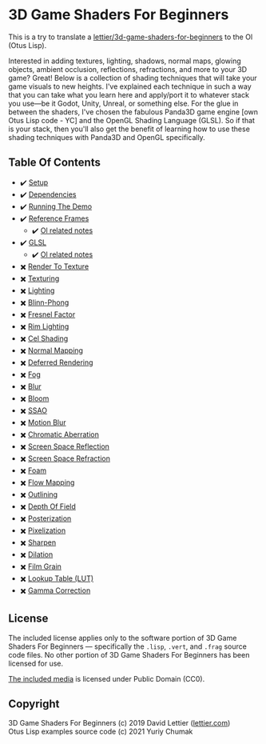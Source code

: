 3D Game Shaders For Beginners
=============================

This is a try to translate a [lettier/3d-game-shaders-for-beginners](https://github.com/lettier/3d-game-shaders-for-beginners) to the Ol (Otus Lisp).

Interested in adding
textures,
lighting,
shadows,
normal maps,
glowing objects,
ambient occlusion,
reflections,
refractions,
and more to your 3D game?
Great!
Below is a collection of shading techniques that will take your game visuals to new heights.
I've explained each technique in such a way that you can take what you learn here and apply/port it to
whatever stack you use—be it Godot, Unity, Unreal, or something else.
For the glue in between the shaders,
I've chosen the fabulous Panda3D game engine [own Otus Lisp code - YC] and the OpenGL Shading Language (GLSL).
So if that is your stack, then you'll also get the benefit of learning how to use these
shading techniques with Panda3D and OpenGL specifically.

## Table Of Contents

- :heavy_check_mark: [Setup](sections/1.setup.md)
- :heavy_check_mark: [Dependencies](sections/2.dependencies.md)
- :heavy_check_mark: [Running The Demo](sections/3.running-the-demo.md)
- :heavy_check_mark: [Reference Frames](https://github.com/lettier/3d-game-shaders-for-beginners/blob/master/sections/reference-frames.md)
  - :heavy_check_mark: [Ol related notes](sections/4.reference-frames.md)
- :heavy_check_mark: [GLSL](https://github.com/lettier/3d-game-shaders-for-beginners/blob/master/sections/glsl.md)
  - :heavy_check_mark: [Ol related notes](sections/5.glsl.md)
- :heavy_multiplication_x: [Render To Texture](https://github.com/lettier/3d-game-shaders-for-beginners/blob/master/sections/render-to-texture.md)
- :heavy_multiplication_x: [Texturing](https://github.com/lettier/3d-game-shaders-for-beginners/blob/master/sections/texturing.md)
- :heavy_multiplication_x: [Lighting](https://github.com/lettier/3d-game-shaders-for-beginners/blob/master/sections/lighting.md)
- :heavy_multiplication_x: [Blinn-Phong](https://github.com/lettier/3d-game-shaders-for-beginners/blob/master/sections/blinn-phong.md)
- :heavy_multiplication_x: [Fresnel Factor](https://github.com/lettier/3d-game-shaders-for-beginners/blob/master/sections/fresnel-factor.md)
- :heavy_multiplication_x: [Rim Lighting](https://github.com/lettier/3d-game-shaders-for-beginners/blob/master/sections/rim-lighting.md)
- :heavy_multiplication_x: [Cel Shading](https://github.com/lettier/3d-game-shaders-for-beginners/blob/master/sections/cel-shading.md)
- :heavy_multiplication_x: [Normal Mapping](https://github.com/lettier/3d-game-shaders-for-beginners/blob/master/sections/normal-mapping.md)
- :heavy_multiplication_x: [Deferred Rendering](https://github.com/lettier/3d-game-shaders-for-beginners/blob/master/sections/deferred-rendering.md)
- :heavy_multiplication_x: [Fog](https://github.com/lettier/3d-game-shaders-for-beginners/blob/master/sections/fog.md)
- :heavy_multiplication_x: [Blur](https://github.com/lettier/3d-game-shaders-for-beginners/blob/master/sections/blur.md)
- :heavy_multiplication_x: [Bloom](https://github.com/lettier/3d-game-shaders-for-beginners/blob/master/sections/bloom.md)
- :heavy_multiplication_x: [SSAO](https://github.com/lettier/3d-game-shaders-for-beginners/blob/master/sections/ssao.md)
- :heavy_multiplication_x: [Motion Blur](https://github.com/lettier/3d-game-shaders-for-beginners/blob/master/sections/motion-blur.md)
- :heavy_multiplication_x: [Chromatic Aberration](https://github.com/lettier/3d-game-shaders-for-beginners/blob/master/sections/chromatic-aberration.md)
- :heavy_multiplication_x: [Screen Space Reflection](https://github.com/lettier/3d-game-shaders-for-beginners/blob/master/sections/screen-space-reflection.md)
- :heavy_multiplication_x: [Screen Space Refraction](https://github.com/lettier/3d-game-shaders-for-beginners/blob/master/sections/screen-space-refraction.md)
- :heavy_multiplication_x: [Foam](https://github.com/lettier/3d-game-shaders-for-beginners/blob/master/sections/foam.md)
- :heavy_multiplication_x: [Flow Mapping](https://github.com/lettier/3d-game-shaders-for-beginners/blob/master/sections/flow-mapping.md)
- :heavy_multiplication_x: [Outlining](https://github.com/lettier/3d-game-shaders-for-beginners/blob/master/sections/outlining.md)
- :heavy_multiplication_x: [Depth Of Field](https://github.com/lettier/3d-game-shaders-for-beginners/blob/master/sections/depth-of-field.md)
- :heavy_multiplication_x: [Posterization](https://github.com/lettier/3d-game-shaders-for-beginners/blob/master/sections/posterization.md)
- :heavy_multiplication_x: [Pixelization](https://github.com/lettier/3d-game-shaders-for-beginners/blob/master/sections/pixelization.md)
- :heavy_multiplication_x: [Sharpen](https://github.com/lettier/3d-game-shaders-for-beginners/blob/master/sections/sharpen.md)
- :heavy_multiplication_x: [Dilation](https://github.com/lettier/3d-game-shaders-for-beginners/blob/master/sections/dilation.md)
- :heavy_multiplication_x: [Film Grain](https://github.com/lettier/3d-game-shaders-for-beginners/blob/master/sections/film-grain.md)
- :heavy_multiplication_x: [Lookup Table (LUT)](https://github.com/lettier/3d-game-shaders-for-beginners/blob/master/sections/lookup-table.md)
- :heavy_multiplication_x: [Gamma Correction](https://github.com/lettier/3d-game-shaders-for-beginners/blob/master/sections/gamma-correction.md)

## License

The included license applies only to the software portion of 3D Game Shaders For Beginners —
specifically the `.lisp`, `.vert`, and `.frag` source code files.
No other portion of 3D Game Shaders For Beginners has been licensed for use.

[The included media](https://opengameart.org/content/lowpoly-medieval-village-pack) is licensed under Public Domain (CC0).

## Copyright

3D Game Shaders For Beginners (c) 2019 David Lettier ([lettier.com](https://www.lettier.com))
<br>
Otus Lisp examples source code (c) 2021 Yuriy Chumak
